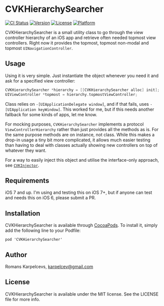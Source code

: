 # CVKHierarchySearcher

[![CI Status](http://img.shields.io/travis/coverback/CVKHierarchySearcher.svg?style=flat)](https://travis-ci.org/coverback/CVKHierarchySearcher)
[![Version](https://img.shields.io/cocoapods/v/CVKHierarchySearcher.svg?style=flat)](http://cocoadocs.org/docsets/CVKHierarchySearcher)
[![License](https://img.shields.io/cocoapods/l/CVKHierarchySearcher.svg?style=flat)](http://cocoadocs.org/docsets/CVKHierarchySearcher)
[![Platform](https://img.shields.io/cocoapods/p/CVKHierarchySearcher.svg?style=flat)](http://cocoadocs.org/docsets/CVKHierarchySearcher)

CVKHierarchySearcher is a small utility class to go through the view controller hierarchy of an iOS app
and retrieve often needed topmost view controllers. Right now it provides the topmost, topmost non-modal and 
topmost `UINavigationController`.

## Usage

Using it is very simple. Just instantiate the object whenever you need it and ask for a specified
view controller:

```objective-c
CVKHierarchySearcher *hierarchy = [[CVKHierarchySearcher alloc] init];
UIViewController *topmost = hierarchy.topmostViewController;
```

Class relies on `-[UIApplicationDelegate window]`, and if that fails, uses `-[UIApplication keyWindow]`.
This worked for me, but if this needs another fallback for some kinds of apps, let me know.

For mocking purposes, `CVKHierarchySearcher` implements a protocol `ViewControllerHierarchy` rather than just provides all the methods as is. For the same purpose methods are on instance, not class. While this makes a
drop-in usage a tiny bit more complicated, it allows much easier testing than having to deal with classes actually showing new controllers on top of whatever they want.

For a way to easily inject this object and utilise the interface-only approach, see [`CVKInjector`](https://github.com/coverback/CVKInjector).

## Requirements

iOS 7 and up. I'm using and testing this on iOS 7+, but if anyone can test and needs this on iOS 6, please
submit a PR.

## Installation

CVKHierarchySearcher is available through [CocoaPods](http://cocoapods.org). To install
it, simply add the following line to your Podfile:

    pod 'CVKHierarchySearcher'

## Author

Romans Karpelcevs, karpelcev@gmail.com

## License

CVKHierarchySearcher is available under the MIT license. See the LICENSE file for more info.

